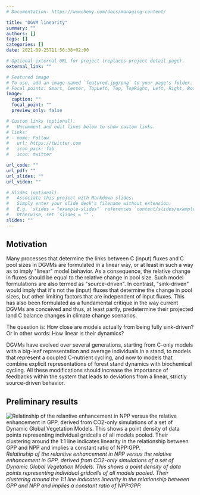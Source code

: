 ```yaml
---
# Documentation: https://wowchemy.com/docs/managing-content/

title: "DGVM linearity"
summary: ""
authors: []
tags: []
categories: []
date: 2021-09-25T11:56:38+02:00

# Optional external URL for project (replaces project detail page).
external_link: ""

# Featured image
# To use, add an image named `featured.jpg/png` to your page's folder.
# Focal points: Smart, Center, TopLeft, Top, TopRight, Left, Right, BottomLeft, Bottom, BottomRight.
image:
  caption: ""
  focal_point: ""
  preview_only: false

# Custom links (optional).
#   Uncomment and edit lines below to show custom links.
# links:
# - name: Follow
#   url: https://twitter.com
#   icon_pack: fab
#   icon: twitter

url_code: ""
url_pdf: ""
url_slides: ""
url_video: ""

# Slides (optional).
#   Associate this project with Markdown slides.
#   Simply enter your slide deck's filename without extension.
#   E.g. `slides = "example-slides"` references `content/slides/example-slides.md`.
#   Otherwise, set `slides = ""`.
slides: ""
---
```


## Motivation 

Many processes that determine the links between C (input) fluxes and C pool sizes in DGVMs are formulated in a linear way, or at least in such a way as to imply "linear" model behavior. As a consequence, the relative change in fluxes should be equal to the relative change in pool size. Such model formulations are also termed as "source-driven". In contrast, "sink-driven" would imply that it's not the (input) fluxes that determine the change in pool sizes, but other limiting factors that are independent of input fluxes. This has also been formulated as a fundamental critique in the way current DGVMs are conceived and thus, at least partly, predetermine their projected land C balance changes in climate change scenarios.

The question is: How close are models actually from being fully sink-driven? Or in other words: How linear is their dynamics?

DGVMs have evolved over several generations, starting from C-only models with a big-leaf representation and average individuals in a stand, to models that represent a coupled C-nutrient cycling, and now to models that combine explicit representations of forest stand dynamics with biochemical cycling. All these modifications should increase the importance of feedbacks within the system that leads to deviations from a linear, strictly source-driven behavior.

## Preliminary results

![Relatinship of the relantive enhancement in NPP versus the relative enhancement in GPP, derived from CO2-only simulations of a set of Dynamic Global Vegetation Models. This shows a point density of data points representing individual gridcells of all models pooled. Their clustering around the 1:1 line indicates linearity in the relationship between GPP and NPP and implies a constant ratio of NPP:GPP.](/img/dgvmlin.png)
*Relatinship of the relantive enhancement in NPP versus the relative enhancement in GPP, derived from CO2-only simulations of a set of Dynamic Global Vegetation Models. This shows a point density of data points representing individual gridcells of all models pooled. Their clustering around the 1:1 line indicates linearity in the relationship between GPP and NPP and implies a constant ratio of NPP:GPP.*
